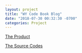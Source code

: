 ```yaml
---
layout: project
title: "WY Code Book Blog"
date: "2018-07-30 00:32:30 -0700"
categories: Project
---
```


[The Product](https://wycodebook.github.io/)

[The Source Codes](https://github.com/WYCodeBook/wycodebook.github.io)
